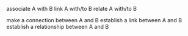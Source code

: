 
associate A with B
link A with/to B
relate A with/to B

make a connection between A and B
establish a link between A and B
establish a relationship between A and B

